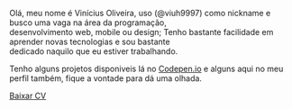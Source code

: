 Olá, meu nome é Vinícius Oliveira, uso (@viuh9997) como nickname e busco uma vaga
na área da programação,<br>desenvolvimento web, mobile ou design; Tenho bastante facilidade em aprender novas tecnologias e sou bastante<br>dedicado naquilo que eu estiver trabalhando.<br>

Tenho alguns projetos disponiveis lá no <a href="https://codepen.io/viuh9997" target="_blank">Codepen.io</a>
e alguns aqui no meu perfil também, fique a vontade para dá uma olhada.

<a href='https://docs.google.com/document/d/1dxb9rwCt-azyPz7RdaPfOTNWml0ce0YZYg21Q_BMZ-s/edit#heading=h.vjtd0ae9xi13' target="_blank">Baixar CV</a>
